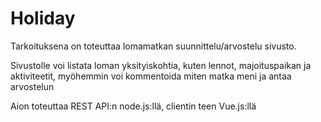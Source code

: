 # Holiday

Tarkoituksena on toteuttaa lomamatkan suunnittelu/arvostelu sivusto.

Sivustolle voi listata loman yksityiskohtia, kuten lennot, majoituspaikan ja aktiviteetit, myöhemmin voi kommentoida miten matka meni 
ja antaa arvostelun

Aion toteuttaa REST API:n node.js:llä,
clientin teen Vue.js:llä
